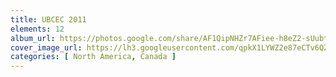 ```yaml
---
title: UBCEC 2011
elements: 12
album_url: https://photos.google.com/share/AF1QipNHZr7AFiee-h8eZ2-sUubtTqPpmAv-O8huIq9gPT8q-SVtFkWKUOkrwUy5k_mCrQ?key=MG5FbnF2Z1Q2MWFPWFliMHFpaS1oc3ZsVWFYOTVB
cover_image_url: https://lh3.googleusercontent.com/qpkX1LYWZ2e87eCTv6QZqlpEbYgFY3SwQTwlunKaZ5xh0eITkOhpE3lGpscXqnhQnQzg8P8BWPOxSPbQZD1hcMejz21-THTNfz4NVaEfHxbc3wLYGUuqnEAV00kQPEXQ5AR8EBaCqdrNX3fgVVghPWcz1gMtsFa1P6nC0EjNqg7_sTvDoB6GcIFd126OT6ZbDvoH98qPir6JXXWlPJM06IhDrLZ0memHZYOA_weNOMXSN2bViTCmxIre7hLYED7HHXPWjcOFs7cdovo1M9bE1ErjMLiMjnsPDVPpgRiDSJGlZaLnoJDi12t3Jk5T_9fkjkFmY2E7ZJbjg5yzvRAoui9ZVCpesXEWlDWFSspArO3BJVONmQ_HoeHSpSRWcqnNEYlK31xtS2Dh6kKdUsEADIQ22lZ465EZOrGWmX-Tw0t2aGr0kr7XozckWmOU7B3Az6YFEeUzs4k18OKrJ1n7jkloWFv2t8MqZ4GyP20q9cAy5fb98ozR8fMbwbfEkKJntvTlHYlU1FdMmxJhnabAz-cYaar2as7HEAw_jULNk3F3RvYX8BpU7eJ1UCfoO_C9DyKgktoswQo-XvG6nDQy5VABpaVf1d0baHZLEGRCijGKt1IDcoBCbGFdJMzduFhq6buC7inclTYcvKD-dKqBGt4l_Q=s195-p-k-no
categories: [ North America, Canada ]
---
```

